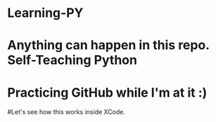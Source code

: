 # Learning-PY
# Anything can happen in this repo. Self-Teaching Python
# Practicing GitHub while I'm at it :)

#Let's see how this works inside XCode.
